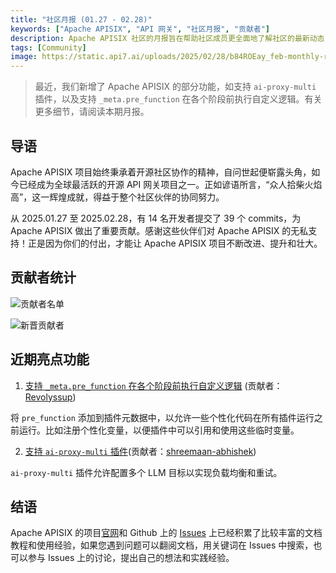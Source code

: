 ```yaml
---
title: "社区月报 (01.27 - 02.28)"
keywords: ["Apache APISIX", "API 网关", "社区月报", "贡献者"]
description: Apache APISIX 社区的月报旨在帮助社区成员更全面地了解社区的最新动态，方便大家参与到 Apache APISIX 社区中来。
tags: [Community]
image: https://static.api7.ai/uploads/2025/02/28/b84ROEay_feb-monthly-report-cover-cn.png
---
```


> 最近，我们新增了 Apache APISIX 的部分功能，如支持 `ai-proxy-multi` 插件，以及支持 `_meta.pre_function` 在各个阶段前执行自定义逻辑。有关更多细节，请阅读本期月报。
<!--truncate-->

## 导语

Apache APISIX 项目始终秉承着开源社区协作的精神，自问世起便崭露头角，如今已经成为全球最活跃的开源 API 网关项目之一。正如谚语所言，“众人拾柴火焰高”，这一辉煌成就，得益于整个社区伙伴的协同努力。

从 2025.01.27 至 2025.02.28，有 14 名开发者提交了 39 个 commits，为 Apache APISIX 做出了重要贡献。感谢这些伙伴们对 Apache APISIX 的无私支持！正是因为你们的付出，才能让 Apache APISIX 项目不断改进、提升和壮大。

## 贡献者统计

![贡献者名单](https://static.api7.ai/uploads/2025/02/28/JaHy54nf_feb-contributors.png)

![新晋贡献者](https://static.api7.ai/uploads/2025/02/28/5UPWs6yG_feb-new-contributors.jpg)

## 近期亮点功能

1. [支持 `_meta.pre_function` 在各个阶段前执行自定义逻辑](https://github.com/apache/apisix/pull/11793) (贡献者：[Revolyssup](https://github.com/Revolyssup))

将 `pre_function` 添加到插件元数据中，以允许一些个性化代码在所有插件运行之前运行。比如注册个性化变量，以便插件中可以引用和使用这些临时变量。

2. [支持 `ai-proxy-multi` 插件](https://github.com/apache/apisix/pull/11986)(贡献者：[shreemaan-abhishek](https://github.com/shreemaan-abhishek))

`ai-proxy-multi` 插件允许配置多个 LLM 目标以实现负载均衡和重试。

## 结语

Apache APISIX 的项目[官网](https://apisix.apache.org/zh/)和 Github 上的 [Issues](https://github.com/apache/apisix/issues) 上已经积累了比较丰富的文档教程和使用经验，如果您遇到问题可以翻阅文档，用关键词在 Issues 中搜索，也可以参与 Issues 上的讨论，提出自己的想法和实践经验。
